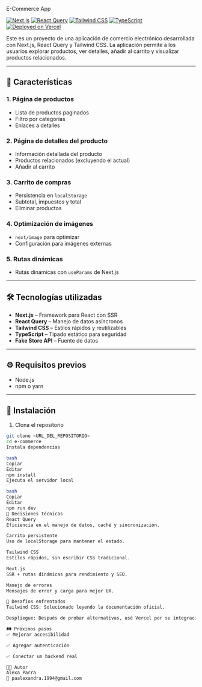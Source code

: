 
E-Commerce App

[![Next.js](https://img.shields.io/badge/Next.js-000?style=for-the-badge&logo=nextdotjs&logoColor=white)](https://nextjs.org/)
[![React Query](https://img.shields.io/badge/React%20Query-FF4154?style=for-the-badge&logo=reactquery&logoColor=white)](https://tanstack.com/query)
[![Tailwind CSS](https://img.shields.io/badge/Tailwind_CSS-38B2AC?style=for-the-badge&logo=tailwind-css&logoColor=white)](https://tailwindcss.com/)
[![TypeScript](https://img.shields.io/badge/TypeScript-3178C6?style=for-the-badge&logo=typescript&logoColor=white)](https://www.typescriptlang.org/)
[![Deployed on Vercel](https://img.shields.io/badge/Deployed%20on-Vercel-black?style=for-the-badge&logo=vercel)](https://vercel.com/)

Este es un proyecto de una aplicación de comercio electrónico desarrollada con Next.js, React Query y Tailwind CSS. La aplicación permite a los usuarios explorar productos, ver detalles, añadir al carrito y visualizar productos relacionados.

---


## 📌 Características

### 1. Página de productos
- Lista de productos paginados  
- Filtro por categorías  
- Enlaces a detalles  

### 2. Página de detalles del producto
- Información detallada del producto  
- Productos relacionados (excluyendo el actual)  
- Añadir al carrito  

### 3. Carrito de compras
- Persistencia en `localStorage`  
- Subtotal, impuestos y total  
- Eliminar productos  

### 4. Optimización de imágenes
- `next/image` para optimizar  
- Configuración para imágenes externas  

### 5. Rutas dinámicas
- Rutas dinámicas con `useParams` de Next.js  

---

## 🛠️ Tecnologías utilizadas

- **Next.js** – Framework para React con SSR  
- **React Query** – Manejo de datos asíncronos  
- **Tailwind CSS** – Estilos rápidos y reutilizables  
- **TypeScript** – Tipado estático para seguridad  
- **Fake Store API** – Fuente de datos  

---

## ⚙️ Requisitos previos

- Node.js  
- npm o yarn  

---

## 🚀 Instalación

1. Clona el repositorio  
```bash
git clone <URL_DEL_REPOSITORIO>
cd e-commerce
Instala dependencias

bash
Copiar
Editar
npm install
Ejecuta el servidor local

bash
Copiar
Editar
npm run dev
🧠 Decisiones técnicas
React Query
Eficiencia en el manejo de datos, caché y sincronización.

Carrito persistente
Uso de localStorage para mantener el estado.

Tailwind CSS
Estilos rápidos, sin escribir CSS tradicional.

Next.js
SSR + rutas dinámicas para rendimiento y SEO.

Manejo de errores
Mensajes de error y carga para mejor UX.

🧩 Desafíos enfrentados
Tailwind CSS: Solucionado leyendo la documentación oficial.

Despliegue: Después de probar alternativas, usé Vercel por su integración con Next.js.

🛤️ Próximos pasos
✅ Mejorar accesibilidad

✅ Agregar autenticación

✅ Conectar un backend real

👩‍💻 Autor
Alexa Parra
📧 paalexandra.1994@gmail.com
